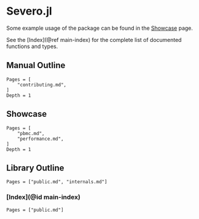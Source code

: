 # Severo.jl

Some example usage of the package can be found in the [Showcase](@ref) page.

See the [Index](@ref main-index) for the complete list of documented functions and types.

## Manual Outline

```@contents
Pages = [
    "contributing.md",
]
Depth = 1
```

## Showcase

```@contents
Pages = [
    "pbmc.md",
    "performance.md",
]
Depth = 1
```

## Library Outline

```@contents
Pages = ["public.md", "internals.md"]
```

### [Index](@id main-index)

```@index
Pages = ["public.md"]
```
